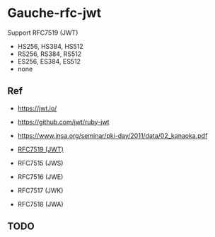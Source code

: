 # Gauche-rfc-jwt

Support RFC7519 (JWT)

- HS256, HS384, HS512
- RS256, RS384, RS512
- ES256, ES384, ES512
- none

## Ref

- https://jwt.io/
- https://github.com/jwt/ruby-jwt
- https://www.jnsa.org/seminar/pki-day/2011/data/02_kanaoka.pdf
- [RFC7519 (JWT)](https://tools.ietf.org/html/rfc7519)


- RFC7515 (JWS)
- RFC7516 (JWE)
- RFC7517 (JWK)
- RFC7518 (JWA)

## TODO
